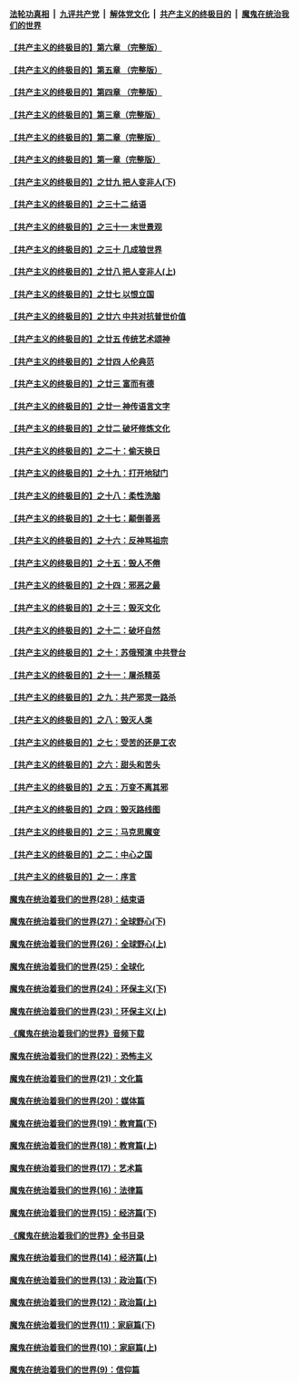 ####  [法轮功真相](../../../../basic/blob/master/README.md?t=09132313) &nbsp;|&nbsp; [九评共产党](../../../../9ping.md/blob/master/README.md?t=09132313) &nbsp;|&nbsp; [解体党文化](../../../../jtdwh.md/blob/master/README.md?t=09132313)  &nbsp;|&nbsp; [共产主义的终极目的](../../../../gczydzjmd.md/blob/master/README.md?t=09132313) &nbsp;|&nbsp; [魔鬼在统治我们的世界](../../../../mgztzwmdsj.md/blob/master/README.md?t=09132313) 

#### [【共产主义的终极目的】第六章 （完整版）](../pages/nsc422/n11428913.md?t=09132313) 

#### [【共产主义的终极目的】第五章 （完整版）](../pages/nsc422/n11428912.md?t=09132313) 

#### [【共产主义的终极目的】第四章 （完整版）](../pages/nsc422/n11428907.md?t=09132313) 

#### [【共产主义的终极目的】第三章（完整版）](../pages/nsc422/n11428848.md?t=09132313) 

#### [【共产主义的终极目的】第二章（完整版）](../pages/nsc422/n11428831.md?t=09132313) 

#### [【共产主义的终极目的】第一章（完整版）](../pages/nsc422/n11417651.md?t=09132313) 

#### [【共产主义的终极目的】之廿九 把人变非人(下)](../pages/nsc422/n11344140.md?t=09132313) 

#### [【共产主义的终极目的】之三十二 结语](../pages/nsc422/n11360535.md?t=09132313) 

#### [【共产主义的终极目的】之三十一 末世景观](../pages/nsc422/n11351129.md?t=09132313) 

#### [【共产主义的终极目的】之三十 几成狼世界](../pages/nsc422/n11348280.md?t=09132313) 

#### [【共产主义的终极目的】之廿八 把人变非人(上)](../pages/nsc422/n11340492.md?t=09132313) 

#### [【共产主义的终极目的】之廿七 以恨立国](../pages/nsc422/n11336944.md?t=09132313) 

#### [【共产主义的终极目的】之廿六 中共对抗普世价值](../pages/nsc422/n11324785.md?t=09132313) 

#### [【共产主义的终极目的】之廿五 传统艺术颂神](../pages/nsc422/n11296396.md?t=09132313) 

#### [【共产主义的终极目的】之廿四 人伦典范](../pages/nsc422/n11296397.md?t=09132313) 

#### [【共产主义的终极目的】之廿三 富而有德](../pages/nsc422/n11283598.md?t=09132313) 

#### [【共产主义的终极目的】之廿一 神传语言文字](../pages/nsc422/n11263265.md?t=09132313) 

#### [【共产主义的终极目的】之廿二 破坏修炼文化](../pages/nsc422/n11245728.md?t=09132313) 

#### [【共产主义的终极目的】之二十：偷天换日](../pages/nsc422/n11238846.md?t=09132313) 

#### [【共产主义的终极目的】之十九：打开地狱门](../pages/nsc422/n11206376.md?t=09132313) 

#### [【共产主义的终极目的】之十八：柔性洗脑](../pages/nsc422/n11199994.md?t=09132313) 

#### [【共产主义的终极目的】之十七：颠倒善恶](../pages/nsc422/n11179782.md?t=09132313) 

#### [【共产主义的终极目的】之十六：反神骂祖宗](../pages/nsc422/n11166798.md?t=09132313) 

#### [【共产主义的终极目的】之十五：毁人不倦](../pages/nsc422/n11166792.md?t=09132313) 

#### [【共产主义的终极目的】之十四：邪恶之最](../pages/nsc422/n11150249.md?t=09132313) 

#### [【共产主义的终极目的】之十三：毁灭文化](../pages/nsc422/n11135227.md?t=09132313) 

#### [【共产主义的终极目的】之十二：破坏自然](../pages/nsc422/n11135214.md?t=09132313) 

#### [【共产主义的终极目的】之十：苏俄预演 中共登台](../pages/nsc422/n11118424.md?t=09132313) 

#### [【共产主义的终极目的】之十一：屠杀精英](../pages/nsc422/n11118442.md?t=09132313) 

#### [【共产主义的终极目的】之九：共产邪灵一路杀](../pages/nsc422/n11114139.md?t=09132313) 

#### [【共产主义的终极目的】之八：毁灭人类](../pages/nsc422/n11108503.md?t=09132313) 

#### [【共产主义的终极目的】之七：受苦的还是工农](../pages/nsc422/n11101809.md?t=09132313) 

#### [【共产主义的终极目的】之六：甜头和苦头](../pages/nsc422/n11096971.md?t=09132313) 

#### [【共产主义的终极目的】之五：万变不离其邪](../pages/nsc422/n11091285.md?t=09132313) 

#### [【共产主义的终极目的】之四：毁灭路线图](../pages/nsc422/n11086284.md?t=09132313) 

#### [【共产主义的终极目的】之三：马克思魔变](../pages/nsc422/n11061941.md?t=09132313) 

#### [【共产主义的终极目的】之二：中心之国](../pages/nsc422/n11047728.md?t=09132313) 

#### [【共产主义的终极目的】之一：序言](../pages/nsc422/n11086077.md?t=09132313) 

#### [魔鬼在统治着我们的世界(28)：结束语](../pages/nsc422/n10936246.md?t=09132313) 

#### [魔鬼在统治着我们的世界(27)：全球野心(下)](../pages/nsc422/n10928319.md?t=09132313) 

#### [魔鬼在统治着我们的世界(26)：全球野心(上)](../pages/nsc422/n10900318.md?t=09132313) 

#### [魔鬼在统治着我们的世界(25)：全球化](../pages/nsc422/n10788205.md?t=09132313) 

#### [魔鬼在统治着我们的世界(24)：环保主义(下)](../pages/nsc422/n10695307.md?t=09132313) 

#### [魔鬼在统治着我们的世界(23)：环保主义(上)](../pages/nsc422/n10688613.md?t=09132313) 

#### [《魔鬼在统治着我们的世界》音频下载](../pages/nsc422/n10635553.md?t=09132313) 

#### [魔鬼在统治着我们的世界(22)：恐怖主义](../pages/nsc422/n10614727.md?t=09132313) 

#### [魔鬼在统治着我们的世界(21)：文化篇](../pages/nsc422/n10597706.md?t=09132313) 

#### [魔鬼在统治着我们的世界(20)：媒体篇](../pages/nsc422/n10586579.md?t=09132313) 

#### [魔鬼在统治着我们的世界(19)：教育篇(下)](../pages/nsc422/n10564808.md?t=09132313) 

#### [魔鬼在统治着我们的世界(18)：教育篇(上)](../pages/nsc422/n10526970.md?t=09132313) 

#### [魔鬼在统治着我们的世界(17)：艺术篇](../pages/nsc422/n10499093.md?t=09132313) 

#### [魔鬼在统治着我们的世界(16)：法律篇](../pages/nsc422/n10485969.md?t=09132313) 

#### [魔鬼在统治着我们的世界(15)：经济篇(下)](../pages/nsc422/n10469975.md?t=09132313) 

#### [《魔鬼在统治着我们的世界》全书目录](../pages/nsc422/n10464261.md?t=09132313) 

#### [魔鬼在统治着我们的世界(14)：经济篇(上)](../pages/nsc422/n10457370.md?t=09132313) 

#### [魔鬼在统治着我们的世界(13)：政治篇(下)](../pages/nsc422/n10448270.md?t=09132313) 

#### [魔鬼在统治着我们的世界(12)：政治篇(上)](../pages/nsc422/n10444576.md?t=09132313) 

#### [魔鬼在统治着我们的世界(11)：家庭篇(下)](../pages/nsc422/n10440961.md?t=09132313) 

#### [魔鬼在统治着我们的世界(10)：家庭篇(上)](../pages/nsc422/n10435448.md?t=09132313) 

#### [魔鬼在统治着我们的世界(9)：信仰篇](../pages/nsc422/n10432159.md?t=09132313) 

